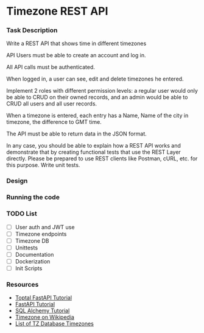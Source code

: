 # Timezone REST API

### Task Description

Write a REST API that shows time in different timezones

API Users must be able to create an account and log in.

All API calls must be authenticated.

When logged in, a user can see, edit and delete timezones he entered.

Implement 2 roles with different permission levels: a regular user would only be able to CRUD on their owned records, and an admin would be able to CRUD all users and all user records.

When a timezone is entered, each entry has a Name, Name of the city in timezone, the difference to GMT time.

The API must be able to return data in the JSON format.

In any case, you should be able to explain how a REST API works and demonstrate that by creating functional tests that use the REST Layer directly. Please be prepared to use REST clients like Postman, cURL, etc. for this purpose.
Write unit tests.

### Design


### Running the code



### TODO List

- [ ] User auth and JWT use
- [ ] Timezone endpoints
- [ ] Timezone DB
- [ ] Unittests
- [ ] Documentation
- [ ] Dockerization
- [ ] Init Scripts

### Resources

* [Toptal FastAPI Tutorial](https://www.toptal.com/python/build-high-performing-apps-with-the-python-fastapi-framework)
* [FastAPI Tutorial](https://fastapi.tiangolo.com/tutorial/)
* [SQL Alchemy Tutorial](https://docs.sqlalchemy.org/en/14/tutorial/)
* [Timezone on Wikipedia](https://en.wikipedia.org/wiki/Time_zone)
* [List of TZ Database Timezones](https://en.wikipedia.org/wiki/List_of_tz_database_time_zones)
